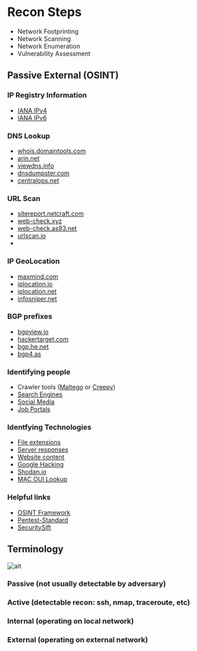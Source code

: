# Recon Steps
- Network Footprinting
- Network Scanning
- Network Enumeration
- Vulnerability Assessment


## Passive External (OSINT)
### IP Registry Information
- [IANA IPv4](https://www.iana.org/assignments/ipv4-address-space/ipv4-address-space.xhtml)
- [IANA IPv6](https://www.iana.org/assignments/ipv6-unicast-address-assignments/ipv6-unicast-address-assignments.xhtml)

### DNS Lookup
- [whois.domaintools.com](http://whois.domaintools.com/)
- [arin.net](https://search.arin.net/rdap/)
- [viewdns.info](http://viewdns.info/)
- [dnsdumpster.com](https://dnsdumpster.com/)
- [centralops.net](https://centralops.net/co/)

### URL Scan
- [sitereport.netcraft.com](https://sitereport.netcraft.com/)
- [web-check.xyz](https://web-check.xyz/)
- [web-check.as93.net](https://web-check.as93.net/)
- [urlscan.io](https://urlscan.io/)
- 
### IP GeoLocation
- [maxmind.com](https://www.maxmind.com/en/locate-my-ip-address/)
- [iplocation.io](https://iplocation.io/)
- [iplocation.net](https://www.iplocation.net/ip-lookup/)
- [infosniper.net](https://infosniper.net/)

### BGP prefixes
- [bgpview.io](https://bgpview.io/)
- [hackertarget.com](https://hackertarget.com/as-ip-lookup/)
- [bgp.he.net](https://bgp.he.net/)
- [bgp4.as](https://www.bgp4.as/tools/)

### Identifying people
- Crawler tools ([Maltego](https://www.maltego.com/) or [Creepy](https://www.geocreepy.com/))
- [Search Engines](https://en.wikipedia.org/wiki/List_of_search_engines)
- [Social Media](https://en.wikipedia.org/wiki/List_of_social_networking_services)
- [Job Portals](https://en.wikipedia.org/wiki/List_of_employment_websites)

### Identfying Technologies
- [File extensions](https://en.wikipedia.org/wiki/List_of_filename_extensions)
- [Server responses](https://websiteguidelines.com/guides/different-types-of-web-servers/)
- [Website content](https://dorik.com/blog/how-to-tell-what-website-builder-was-used)
- [Google Hacking](https://gist.github.com/sundowndev/283efaddbcf896ab405488330d1bbc06)
- [Shodan.io](https://www.shodan.io/)
- [MAC OUI Lookup](https://macaddress.io/)

### Helpful links
- [OSINT Framework](https://osintframework.com/)
- [Pentest-Standard](http://www.pentest-standard.org/index.php/Intelligence_Gathering)
- [SecuritySift](https://www.securitysift.com/passive-reconnaissance/)

## Terminology
![alt](https://git.cybbh.space/net/public/raw/master/modules/networking/slides-v4/images/recon.png)
### Passive (not usually detectable by adversary)
### Active (detectable recon: ssh, nmap, traceroute, etc)
### Internal (operating on local network)
### External (operating on external network)
